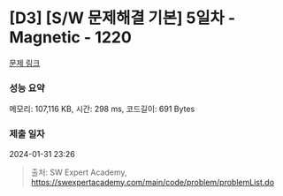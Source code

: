 # [D3] [S/W 문제해결 기본] 5일차 - Magnetic - 1220 

[문제 링크](https://swexpertacademy.com/main/code/problem/problemDetail.do?contestProbId=AV14hwZqABsCFAYD) 

### 성능 요약

메모리: 107,116 KB, 시간: 298 ms, 코드길이: 691 Bytes

### 제출 일자

2024-01-31 23:26



> 출처: SW Expert Academy, https://swexpertacademy.com/main/code/problem/problemList.do